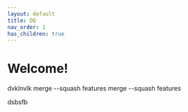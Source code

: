 ```yaml
---
layout: default
title: DQ
nav_order: 1
has_children: true
---
```


# Welcome!

dvklnvlk
merge --squash features
merge --squash features

dsbsfb
